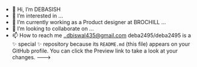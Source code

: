 - 👋 Hi, I’m DEBASISH
- 👀 I’m interested in ...
- 🌱 I’m currently working as a Product designer at BROCHILL
...
- 💞️ I’m looking to collaborate on ...
- 📫 How to reach me ..dbiswal435@gmail.com
deba2495/deba2495 is a ✨ special ✨ repository because its `README.md` (this file) appears on your GitHub profile.
You can click the Preview link to take a look at your changes.
--->
